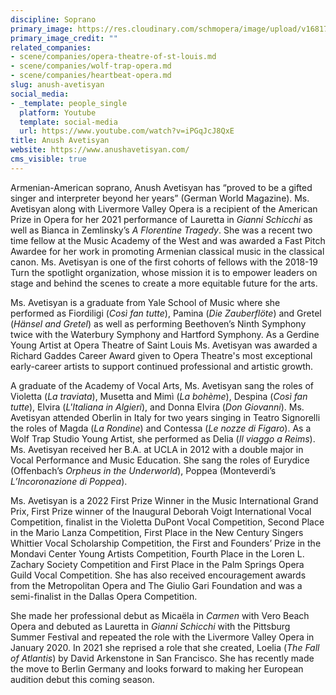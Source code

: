 ```yaml
---
discipline: Soprano
primary_image: https://res.cloudinary.com/schmopera/image/upload/v1681781431/media/2023/04/AvetisyanVerticalHeadshot_tlmfwh.jpg
primary_image_credit: ""
related_companies:
- scene/companies/opera-theatre-of-st-louis.md
- scene/companies/wolf-trap-opera.md
- scene/companies/heartbeat-opera.md
slug: anush-avetisyan
social_media:
- _template: people_single
  platform: Youtube
  template: social-media
  url: https://www.youtube.com/watch?v=iPGqJcJ8QxE
title: Anush Avetisyan
website: https://www.anushavetisyan.com/
cms_visible: true
---
```

Armenian-American soprano, Anush Avetisyan has “proved to be a gifted singer and interpreter beyond her years” (German World Magazine). Ms. Avetisyan along with Livermore Valley Opera is a recipient of the American Prize in Opera for her 2021 performance of Lauretta in _Gianni Schicchi_ as well as Bianca in Zemlinsky’s _A Florentine Tragedy_. She was a recent two time fellow at the Music Academy of the West and was awarded a Fast Pitch Awardee for her work in promoting Armenian classical music in the classical canon. Ms. Avetisyan is one of the first cohorts of fellows with the 2018-19 Turn the spotlight organization, whose mission it is to empower leaders on stage and behind the scenes to create a more equitable future for the arts. 

Ms. Avetisyan is a graduate from Yale School of Music where she performed as Fiordiligi (_Così fan tutte_), Pamina (_Die Zauberflöte_) and Gretel (_Hänsel and Gretel_) as well as performing Beethoven’s Ninth Symphony twice with the Waterbury Symphony and Hartford Symphony. As a Gerdine Young Artist at Opera Theatre of Saint Louis Ms. Avetisyan was awarded a Richard Gaddes Career Award given to Opera Theatre's most exceptional early-career artists to support continued professional and artistic growth. 

A graduate of the Academy of Vocal Arts, Ms. Avetisyan sang the roles of Violetta (_La traviata_), Musetta and Mimì (_La bohème_), Despina (_Così fan tutte_), Elvira (_L'Italiana in Algieri_), and Donna Elvira (_Don Giovanni_). Ms. Avetisyan attended Oberlin in Italy for two years singing in Teatro Signorelli the roles of Magda (_La Rondine_) and Contessa (_Le nozze di Figaro_). As a Wolf Trap Studio Young Artist, she performed as Delia (_Il viaggo a Reims_). Ms. Avetisyan received her B.A. at UCLA in 2012 with a double major in Vocal Performance and Music Education. She sang the roles of Eurydice (Offenbach’s _Orpheus in the Underworld_), Poppea (Monteverdi’s _L’Incoronazione di Poppea_). 

Ms. Avetisyan is a 2022 First Prize Winner in the Music International Grand Prix, First Prize winner of the Inaugural Deborah Voigt International Vocal Competition, finalist in the Violetta DuPont Vocal Competition, Second Place in the Mario Lanza Competition, First Place in the New Century Singers Whittier Vocal Scholarship Competition, the First and Founders’ Prize in the Mondavi Center Young Artists Competition, Fourth Place in the Loren L. Zachary Society Competition and First Place in the Palm Springs Opera Guild Vocal Competition. She has also received encouragement awards from the Metropolitan Opera and The Giulio Gari Foundation and was a semi-finalist in the Dallas Opera Competition. 

She made her professional debut as Micaëla in _Carmen_ with Vero Beach Opera and debuted as Lauretta in _Gianni Schicchi_ with the Pittsburg Summer Festival and repeated the role with the Livermore Valley Opera in January 2020. In 2021 she reprised a role that she created, Loelia (_The Fall of Atlantis_) by David Arkenstone in San Francisco.  She has recently made the move to Berlin Germany and looks forward to making her European audition debut this coming season.